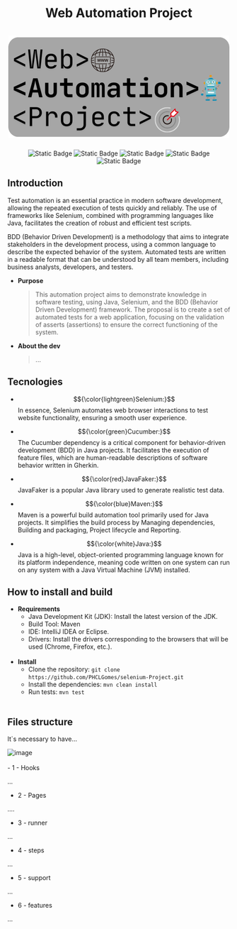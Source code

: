 <div align="center">
  <h1 align="center">
    Web Automation Project
    <br />
    <br />
      <img src="selenium-project/src/test/resources/photo_logo/Web Automation Project.png" alt="Web Automation Project">
    </a>
  </h1>
</div>

<p align="center">
  <img alt="Static Badge" src="https://img.shields.io/badge/Maven-v3.9.9-blue">
  <img alt="Static Badge" src="https://img.shields.io/badge/Java-v17.0.8-800000">
  <img alt="Static Badge" src="https://img.shields.io/badge/Cucumber-7.20.1-a8e4a0">
  <img alt="Static Badge" src="https://img.shields.io/badge/Selenium-4.25.0-568203">
  <img alt="Static Badge" src="https://img.shields.io/badge/Javafaker-1.0.2-5e1914">
</p>

## Introduction
Test automation is an essential practice in modern software development, allowing the repeated execution of tests quickly and reliably. The use of frameworks like Selenium, combined with programming languages like Java, facilitates the creation of robust and efficient test scripts.

BDD (Behavior Driven Development) is a methodology that aims to integrate stakeholders in the development process, using a common language to describe the expected behavior of the system. Automated tests are written in a readable format that can be understood by all team members, including business analysts, developers, and testers.


- **Purpose**

  > This automation project aims to demonstrate knowledge in software testing, using Java, Selenium, and the BDD (Behavior Driven Development) framework. The proposal is to create a set of automated tests for a web application, focusing on the validation of asserts (assertions) to ensure the correct functioning of the system.

- **About the dev**
  > ...


## Tecnologies

 - $${\color{lightgreen}Selenium:}$$ In essence, Selenium automates web browser interactions to test website functionality, ensuring a smooth user experience.

 - $${\color{green}Cucumber:}$$ The Cucumber dependency is a critical component for behavior-driven development (BDD) in Java projects. It facilitates the execution of feature files, which are human-readable descriptions of software behavior written in Gherkin.
  
- $${\color{red}JavaFaker:}$$ JavaFaker is a popular Java library used to generate realistic test data.
  
- $${\color{blue}Maven:}$$ Maven is a powerful build automation tool primarily used for Java projects. It simplifies the build process by Managing dependencies, Building and packaging, Project lifecycle and Reporting.
    
- $${\color{white}Java:}$$ Java is a high-level, object-oriented programming language known for its platform independence, meaning code written on one system can run on any system with a Java Virtual Machine (JVM) installed.
    

## How to install and build

- **Requirements**  
  - Java Development Kit (JDK): Install the latest version of the JDK.
  - Build Tool: Maven
  - IDE: IntelliJ IDEA or Eclipse.
  - Drivers: Install the drivers corresponding to the browsers that will be used (Chrome, Firefox, etc.).
    <br />
    <br /> 
- **Install**
  - Clone the repository: ``` git clone https://github.com/PHCLGomes/selenium-Project.git ```
  - Install the dependencies: ``` mvn clean install ```
  - Run tests: ``` mvn test ``` 
      <br />
    <br /> 
## Files structure

  It`s necessary to have...
  
 <img width="195" alt="image" src="https://github.com/user-attachments/assets/6ac45149-c694-4de0-b62d-fc127f2a48d1" />
    <br />
    <br />
  - 1 - Hooks

   ...
  
  - 2 - Pages

   ....
  
  - 3 - runner

  ...
  
  - 4 - steps

  ...
  
  - 5 - support

  ...
  
  - 6 - features

  ...






